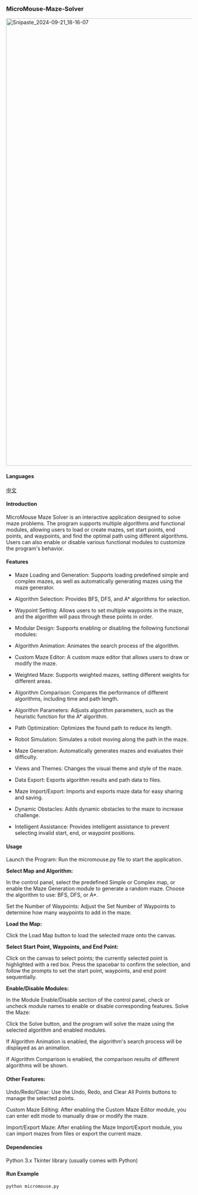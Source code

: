 ### MicroMouse-Maze-Solver

<img width="1214" alt="Snipaste_2024-09-21_18-16-07" src="https://github.com/user-attachments/assets/b4cb13ca-5367-49c4-a00d-84fbef516ad9">

#### Languages

[中文](https://github.com/w4r3s/MicroMouse-Maze-Solver/blob/main/readme_cn.md)

#### Introduction

MicroMouse Maze Solver is an interactive application designed to solve maze problems. The program supports multiple algorithms and functional modules, allowing users to load or create mazes, set start points, end points, and waypoints, and find the optimal path using different algorithms. Users can also enable or disable various functional modules to customize the program's behavior.

#### Features
* Maze Loading and Generation: Supports loading predefined simple and complex mazes, as well as automatically generating mazes using the maze generator.

* Algorithm Selection: Provides BFS, DFS, and A* algorithms for selection.

* Waypoint Setting: Allows users to set multiple waypoints in the maze, and the algorithm will pass through these points in order.

* Modular Design: Supports enabling or disabling the following functional modules:

* Algorithm Animation: Animates the search process of the algorithm.

* Custom Maze Editor: A custom maze editor that allows users to draw or modify the maze.

* Weighted Maze: Supports weighted mazes, setting different weights for different areas.

* Algorithm Comparison: Compares the performance of different algorithms, including time and path length.

* Algorithm Parameters: Adjusts algorithm parameters, such as the heuristic function for the A* algorithm.

* Path Optimization: Optimizes the found path to reduce its length.

* Robot Simulation: Simulates a robot moving along the path in the maze.

* Maze Generation: Automatically generates mazes and evaluates their difficulty.

* Views and Themes: Changes the visual theme and style of the maze.

* Data Export: Exports algorithm results and path data to files.

* Maze Import/Export: Imports and exports maze data for easy sharing and saving.

* Dynamic Obstacles: Adds dynamic obstacles to the maze to increase challenge.

* Intelligent Assistance: Provides intelligent assistance to prevent selecting invalid start, end, or waypoint positions.


#### Usage

Launch the Program: Run the micromouse.py file to start the application.

**Select Map and Algorithm:**

In the control panel, select the predefined Simple or Complex map, or enable the Maze Generation module to generate a random maze.
Choose the algorithm to use: BFS, DFS, or A*.

Set the Number of Waypoints: Adjust the Set Number of Waypoints to determine how many waypoints to add in the maze.

**Load the Map:**

Click the Load Map button to load the selected maze onto the canvas.

**Select Start Point, Waypoints, and End Point:**

Click on the canvas to select points; the currently selected point is highlighted with a red box.
Press the spacebar to confirm the selection, and follow the prompts to set the start point, waypoints, and end point sequentially.

**Enable/Disable Modules:**

In the Module Enable/Disable section of the control panel, check or uncheck module names to enable or disable corresponding features.
Solve the Maze:

Click the Solve button, and the program will solve the maze using the selected algorithm and enabled modules.

If Algorithm Animation is enabled, the algorithm's search process will be displayed as an animation.

If Algorithm Comparison is enabled, the comparison results of different algorithms will be shown.

#### Other Features:

Undo/Redo/Clear: Use the Undo, Redo, and Clear All Points buttons to manage the selected points.

Custom Maze Editing: After enabling the Custom Maze Editor module, you can enter edit mode to manually draw or modify the maze.

Import/Export Maze: After enabling the Maze Import/Export module, you can import mazes from files or export the current maze.

#### Dependencies

Python 3.x
Tkinter library (usually comes with Python)

#### Run Example
```
python micromouse.py
```
